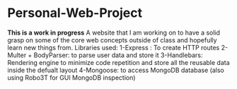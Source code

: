 # Personal-Web-Project
**This is a work in progress**
A website that I am working on to have a solid grasp on some of the core web concepts outside of class and hopefully learn new things from.
Libraries used:
1-Express : To create HTTP routes
2-Multer + BodyParser: to parse user data and store it
3-Handlebars: Rendering engine to minimize code repetition and store all the reusable data inside the defualt layout
4-Mongoose: to access MongoDB database (also using Robo3T for GUI MongoDB inspection)
